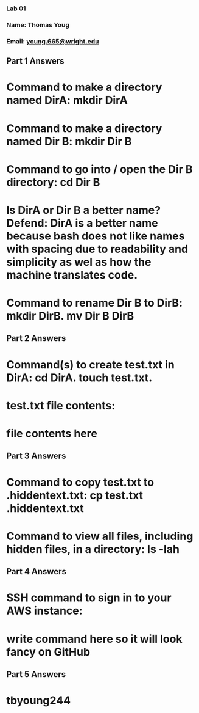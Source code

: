 ### Lab 01
### Name: Thomas Youg
### Email: young.665@wright.edu
## Part 1 Answers
# Command to make a directory named DirA: mkdir DirA
# Command to make a directory named Dir B: mkdir Dir B
# Command to go into / open the Dir B directory: cd Dir B
# Is DirA or Dir B a better name? Defend: DirA is a better name because bash does not like names with spacing due to readability and simplicity as wel as how the machine translates code.
# Command to rename Dir B to DirB: mkdir DirB. mv Dir B DirB
## Part 2 Answers
# Command(s) to create test.txt in DirA: cd DirA. touch test.txt.
# test.txt file contents: 
# **file contents here**
## Part 3 Answers
# Command to copy test.txt to .hiddentext.txt: cp test.txt .hiddentext.txt
# Command to view all files, including hidden files, in a directory: ls -lah
## Part 4 Answers
# SSH command to sign in to your AWS instance: 
# **write command here so it will look fancy on GitHub**
## Part 5 Answers
# tbyoung244
